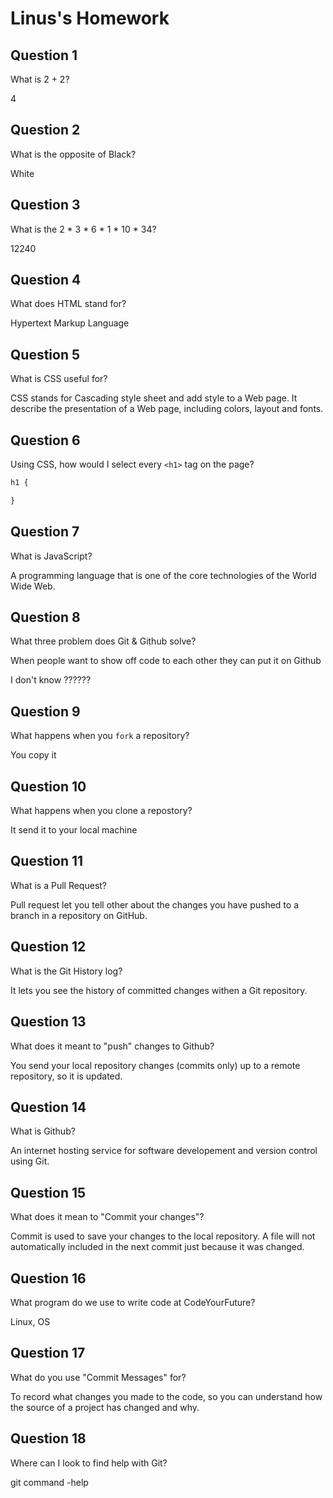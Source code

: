 # Linus's Homework

## Question 1

What is 2 + 2?

4

## Question 2

What is the opposite of Black?

White

## Question 3

What is the  2 * 3 * 6 * 1 * 10 * 34?

12240

## Question 4 

What does HTML stand for?

Hypertext Markup Language

## Question 5

What is CSS useful for?

CSS stands for Cascading style sheet and add style to a Web page.
It describe the presentation of a Web page, including colors, layout and fonts.

## Question 6

Using CSS, how would I select every `<h1>` tag on the page?

```css
h1 {

}
```

## Question 7

What is JavaScript?

A programming language that is one of the core technologies of the World Wide Web.

## Question 8

What three problem does Git & Github solve?

When people want to show off code to each other they can put it on Github

I don't know ??????

## Question 9

What happens when you `fork` a repository?

You copy it

## Question 10 

What happens when you clone a repostory?

It send it to your local machine

## Question 11

What is a Pull Request?

Pull request let you tell other about the changes you have pushed to a branch in a repository on GitHub.

## Question 12

What is the Git History log?

It lets you see the history of committed changes withen a Git repository.

## Question 13

What does it meant to "push" changes to Github?

You send your local repository changes (commits only) up to a remote repository, so it is updated.

## Question 14

What is Github?

An internet hosting service for software developement and version control using Git.

## Question 15

What does it mean to "Commit your changes"?

Commit is used to save your changes to the local repository. A file will not automatically included in the next commit just because it was changed.

## Question 16

What program do we use to write code at CodeYourFuture?

Linux, OS

## Question 17

What do you use "Commit Messages" for?

To record what changes you made to the code, so you can understand how the source of a project has changed and why.

## Question 18

Where can I look to find help with Git?

git command -help
